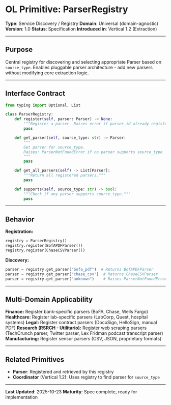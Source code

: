 # OL Primitive: ParserRegistry

**Type**: Service Discovery / Registry
**Domain**: Universal (domain-agnostic)
**Version**: 1.0
**Status**: Specification
**Introduced in**: Vertical 1.2 (Extraction)

---

## Purpose

Central registry for discovering and selecting appropriate Parser based on `source_type`. Enables pluggable parser architecture - add new parsers without modifying core extraction logic.

---

## Interface Contract

```python
from typing import Optional, List

class ParserRegistry:
    def register(self, parser: Parser) -> None:
        """Register a parser. Raises error if parser_id already registered."""
        pass

    def get_parser(self, source_type: str) -> Parser:
        """
        Get parser for source_type.
        Raises: ParserNotFoundError if no parser supports source_type
        """
        pass

    def get_all_parsers(self) -> List[Parser]:
        """Return all registered parsers."""
        pass

    def supports(self, source_type: str) -> bool:
        """Check if any parser supports source_type."""
        pass
```

---

## Behavior

**Registration:**
```python
registry = ParserRegistry()
registry.register(BofAPDFParser())
registry.register(ChaseCSVParser())
```

**Discovery:**
```python
parser = registry.get_parser("bofa_pdf")  # Returns BofAPDFParser
parser = registry.get_parser("chase_csv")  # Returns ChaseCSVParser
parser = registry.get_parser("unknown")    # Raises ParserNotFoundError
```

---

## Multi-Domain Applicability

**Finance:** Register bank-specific parsers (BoFA, Chase, Wells Fargo)
**Healthcare:** Register lab-specific parsers (LabCorp, Quest, hospital systems)
**Legal:** Register contract parsers (DocuSign, HelloSign, manual PDF)
**Research (RSRCH - Utilitario):** Register web scraping parsers (TechCrunch parser, Twitter parser, Lex Fridman podcast transcript parser)
**Manufacturing:** Register sensor parsers (CSV, JSON, proprietary formats)

---

## Related Primitives

- **Parser**: Registered and retrieved by this registry
- **Coordinator** (Vertical 1.2): Uses registry to find parser for `source_type`

---

**Last Updated**: 2025-10-23
**Maturity**: Spec complete, ready for implementation
